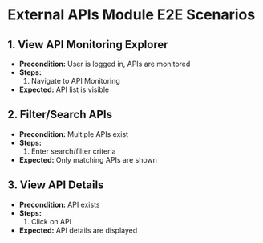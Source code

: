# External APIs Module E2E Scenarios

## 1. View API Monitoring Explorer

- **Precondition:** User is logged in, APIs are monitored
- **Steps:**
  1. Navigate to API Monitoring
- **Expected:** API list is visible

## 2. Filter/Search APIs

- **Precondition:** Multiple APIs exist
- **Steps:**
  1. Enter search/filter criteria
- **Expected:** Only matching APIs are shown

## 3. View API Details

- **Precondition:** API exists
- **Steps:**
  1. Click on API
- **Expected:** API details are displayed
